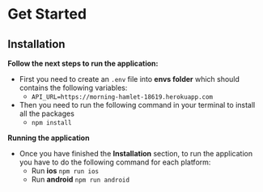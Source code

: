 # Get Started

## Installation

**Follow the next steps to run the application:**
* First you need to create an `.env` file into **envs folder** which should contains the following variables:
  * `API_URL=https://morning-hamlet-18619.herokuapp.com`
* Then you need to run the following command in your terminal to install all the packages
  * `npm install`

**Running the application**
* Once you have finished the **Installation** section, to run the application you have to do the following command for each platform:
  * Run **ios** `npm run ios`
  * Run **android** `npm run android`
  
